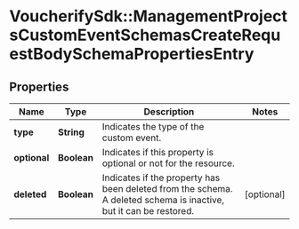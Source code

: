 # VoucherifySdk::ManagementProjectsCustomEventSchemasCreateRequestBodySchemaPropertiesEntry

## Properties

| Name | Type | Description | Notes |
| ---- | ---- | ----------- | ----- |
| **type** | **String** | Indicates the type of the custom event. |  |
| **optional** | **Boolean** | Indicates if this property is optional or not for the resource. |  |
| **deleted** | **Boolean** | Indicates if the property has been deleted from the schema. A deleted schema is inactive, but it can be restored. | [optional] |

